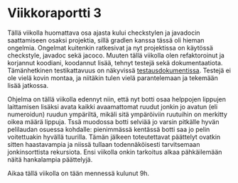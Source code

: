 # Viikkoraportti 3

Tällä viikolla huomattava osa ajasta kului checkstylen ja javadocin saattamiseen osaksi projektia, sillä gradlen kanssa tässä oli hieman ongelmia. Ongelmat kuitenkin ratkesivat ja nyt projektissa on käytössä checkstyle, javadoc sekä jacoco. Muuten tällä viikolla olen refaktoroinut ja korjannut koodiani, koodannut lisää, tehnyt testejä sekä dokumentaatiota. Tämänhetkinen testikattavuus on näkyvissä [testausdokumentissa](https://github.com/hackinen/Miinaharavaratkaisija/blob/master/dokumentaatio/testausdokumentti.md). Testejä ei ole vielä kovin montaa, ja niitäkin tulen vielä parantelemaan ja tekemään lisää jatkossa.

Ohjelma on tällä viikolla edennyt niin, että nyt botti osaa helppojen lippujen laittamisen lisäksi avata kaikki avaamattomat ruudut jonkin jo avatun (eli numeroidun) ruudun ympäriltä, mikäli sitä ympäröiviin ruutuihin on merkitty oikea määrä lippuja. Tssä muodossa botti selviää jo varsin pitkälle hyvän pelilaudan osuessa kohdalle: pienimmässä kentässä botti saa jo pelin voitettuakin hyvällä tuurilla. Tämän jälkeen toteutettavat päättelyt ovatkin sitten haastavampia ja niissä tullaan todennäköisesti tarvitsemaan jonkinsorttista rekursiota. Ensi viikolla onkin tarkoitus alkaa pähkäilemään näitä hankalampia päättelyjä.




Aikaa tällä viikolla on tään mennessä kulunut 9h.
